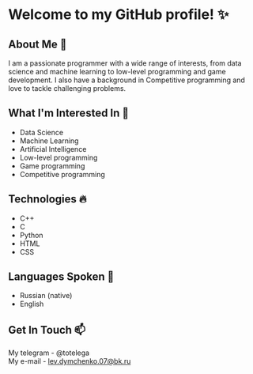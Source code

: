 # Welcome to my GitHub profile! ✨

## About Me 🤡
I am a passionate programmer with a wide range of interests, from data science and machine learning to low-level programming and game development. I also have a background in Competitive programming and love to tackle challenging problems.

## What I'm Interested In 🎄
- Data Science
- Machine Learning
- Artificial Intelligence
- Low-level programming
- Game programming
- Competitive programming

## Technologies 🔥
- C++
- C
- Python
- HTML
- CSS

## Languages Spoken 🌈
- Russian (native)
- English

## Get In Touch 📫
My telegram - @totelega \
My e-mail - lev.dymchenko.07@bk.ru

<!--
**odduck41/odduck41** is a ✨ _special_ ✨ repository because its `README.md` (this file) appears on your GitHub profile.

Here are some ideas to get you started:

- 🔭 I’m currently working on ...
- 🌱 I’m currently learning ...
- 👯 I’m looking to collaborate on ...
- 🤔 I’m looking for help with ...
- 💬 Ask me about ...
- 📫 How to reach me: ...
- 😄 Pronouns: ...
- ⚡ Fun fact: ...
-->
